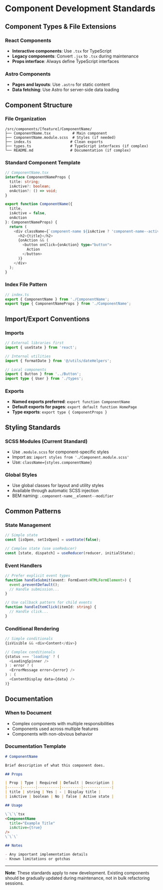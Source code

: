 # Component Development Standards

## Component Types & File Extensions

### React Components
- **Interactive components**: Use `.tsx` for TypeScript
- **Legacy components**: Convert `.jsx` to `.tsx` during maintenance
- **Props interface**: Always define TypeScript interfaces

### Astro Components
- **Pages and layouts**: Use `.astro` for static content
- **Data fetching**: Use Astro for server-side data loading

## Component Structure

### File Organization
```
/src/components/[feature]/ComponentName/
├── ComponentName.tsx          # Main component
├── ComponentName.module.scss  # Styles (if needed)
├── index.ts                  # Clean exports
├── types.ts                  # TypeScript interfaces (if complex)
└── README.md                 # Documentation (if complex)
```

### Standard Component Template
```typescript
// ComponentName.tsx
interface ComponentNameProps {
  title: string;
  isActive?: boolean;
  onAction?: () => void;
}

export function ComponentName({ 
  title, 
  isActive = false, 
  onAction 
}: ComponentNameProps) {
  return (
    <div className={`component-name ${isActive ? 'component-name--active' : ''}`}>
      <h2>{title}</h2>
      {onAction && (
        <button onClick={onAction} type="button">
          Action
        </button>
      )}
    </div>
  );
}
```

### Index File Pattern
```typescript
// index.ts
export { ComponentName } from './ComponentName';
export type { ComponentNameProps } from './ComponentName';
```

## Import/Export Conventions

### Imports
```typescript
// External libraries first
import { useState } from 'react';

// Internal utilities
import { formatDate } from '@/utils/dateHelpers';

// Local components
import { Button } from '../Button';
import type { User } from './types';
```

### Exports
- **Named exports preferred**: `export function ComponentName`
- **Default exports for pages**: `export default function HomePage`
- **Type exports**: `export type { ComponentProps }`

## Styling Standards

### SCSS Modules (Current Standard)
- Use `.module.scss` for component-specific styles
- Import as: `import styles from './Component.module.scss'`
- Use: `className={styles.componentName}`

### Global Styles
- Use global classes for layout and utility styles
- Available through automatic SCSS injection
- BEM naming: `.component-name__element--modifier`

## Common Patterns

### State Management
```typescript
// Simple state
const [isOpen, setIsOpen] = useState(false);

// Complex state (use useReducer)
const [state, dispatch] = useReducer(reducer, initialState);
```

### Event Handlers
```typescript
// Prefer explicit event types
function handleSubmit(event: FormEvent<HTMLFormElement>) {
  event.preventDefault();
  // Handle submission...
}

// Use callback pattern for child events
function handleItemClick(itemId: string) {
  // Handle click...
}
```

### Conditional Rendering
```typescript
// Simple conditionals
{isVisible && <div>Content</div>}

// Complex conditionals
{status === 'loading' ? (
  <LoadingSpinner />
) : error ? (
  <ErrorMessage error={error} />
) : (
  <ContentDisplay data={data} />
)}
```

## Documentation

### When to Document
- Complex components with multiple responsibilities
- Components used across multiple features
- Components with non-obvious behavior

### Documentation Template
```markdown
# ComponentName

Brief description of what this component does.

## Props

| Prop | Type | Required | Default | Description |
|------|------|----------|---------|-------------|
| title | string | Yes | - | Display title |
| isActive | boolean | No | false | Active state |

## Usage

\`\`\`tsx
<ComponentName 
  title="Example Title" 
  isActive={true} 
/>
\`\`\`

## Notes

- Any important implementation details
- Known limitations or gotchas
```

---

**Note**: These standards apply to new development. Existing components should be gradually updated during maintenance, not in bulk refactoring sessions.